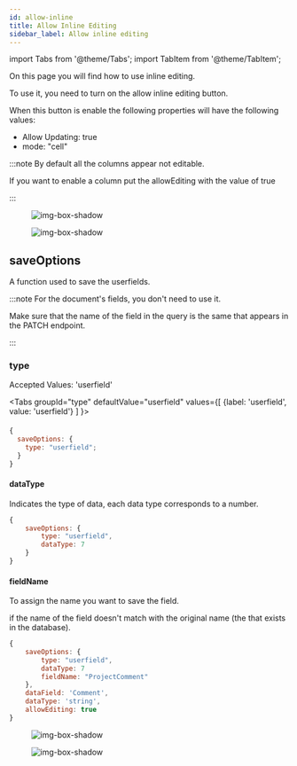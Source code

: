 ```yaml
---
id: allow-inline
title: Allow Inline Editing
sidebar_label: Allow inline editing
---
```


import Tabs from '@theme/Tabs';
import TabItem from '@theme/TabItem';

On this page you will find how to use inline editing.

To use it, you need to turn on the allow inline editing button.

When this button is enable the following properties will have the following values:

- Allow Updating: true
- mode: "cell"

:::note
By default all the columns appear not editable.

<p>If you want to enable a column put the allowEditing with the value of true</p>
:::

<figure>

![img-box-shadow](/img/craft/grid/allowInlineEditing/allowInline-property.png)

</figure>

<figure>

![img-box-shadow](/img/craft/grid/allowInlineEditing/gridExample.png)

</figure>

## saveOptions

A function used to save the userfields.

:::note
For the document's fields, you don't need to use it.

 <p>Make sure that the name of the field in the query is the same that appears in the PATCH endpoint.</p>
:::

### type

Accepted Values: 'userfield'

<Tabs
groupId="type"
defaultValue="userfield"
values={[
{label: 'userfield', value: 'userfield'}
]
}>

<TabItem value="userfield">

<h4></h4>

```js {3}
{
  saveOptions: {
    type: "userfield";
  }
}
```

<h4> dataType </h4>

Indicates the type of data, each data type corresponds to a number.

```js {4}
{
    saveOptions: {
        type: "userfield",
        dataType: 7
    }
}
```

<h4> fieldName</h4>

To assign the name you want to save the field.

if the name of the field doesn't match with the original name (the that exists in the database).

```js {5}
{
    saveOptions: {
        type: "userfield",
        dataType: 7
        fieldName: "ProjectComment"
    },
    dataField: 'Comment',
    dataType: 'string',
    allowEditing: true
}
```

<figure>

![img-box-shadow](/img/craft/grid/allowInlineEditing/queryExample.png)

</figure>

<figure>

![img-box-shadow](/img/craft/grid/allowInlineEditing/UserfieldTextColumnExample.png)

</figure>

</TabItem>

</Tabs>
